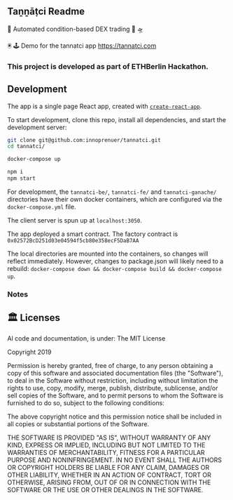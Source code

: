 <h2>Taṉṉāṭci Readme</h2>

:robot: Automated condition-based DEX trading :rocket: 🛸

🖲 🕹 Demo for the tannatci app https://tannatci.com

### This project is developed as part of ETHBerlin Hackathon.

## Development

The app is a single page React app, created with [`create-react-app`](https://github.com/facebook/create-react-app).

To start development, clone this repo, install all dependencies, and start the development server:

```bash
git clone git@github.com:innoprenuer/tannatci.git
cd tannatci/

docker-compose up

npm i
npm start
```

For development, the `tannatci-be/`, `tannatci-fe/` and `tannatci-ganache/` directories have their own docker containers, which are configured via the `docker-compose.yml` file.

The client server is spun up at `localhost:3050`.

The app deployed a smart contract. The factory contract is `0x02572BcD251d03e04594f5cb80e358ecF5DaB7AA`

The local directories are mounted into the containers, so changes will reflect immediately. However, changes to package.json will likely need to a rebuild: `docker-compose down && docker-compose build && docker-compose up`.

### Notes

## 🏛 Licenses

Al code and documentation, is under: The MIT License

Copyright 2019 <Tannatci>

Permission is hereby granted, free of charge, to any person obtaining a copy of this software and associated documentation files (the "Software"), to deal in the Software without restriction, including without limitation the rights to use, copy, modify, merge, publish, distribute, sublicense, and/or sell copies of the Software, and to permit persons to whom the Software is furnished to do so, subject to the following conditions:

The above copyright notice and this permission notice shall be included in all copies or substantial portions of the Software.

THE SOFTWARE IS PROVIDED "AS IS", WITHOUT WARRANTY OF ANY KIND, EXPRESS OR IMPLIED, INCLUDING BUT NOT LIMITED TO THE WARRANTIES OF MERCHANTABILITY, FITNESS FOR A PARTICULAR PURPOSE AND NONINFRINGEMENT. IN NO EVENT SHALL THE AUTHORS OR COPYRIGHT HOLDERS BE LIABLE FOR ANY CLAIM, DAMAGES OR OTHER LIABILITY, WHETHER IN AN ACTION OF CONTRACT, TORT OR OTHERWISE, ARISING FROM, OUT OF OR IN CONNECTION WITH THE SOFTWARE OR THE USE OR OTHER DEALINGS IN THE SOFTWARE.
